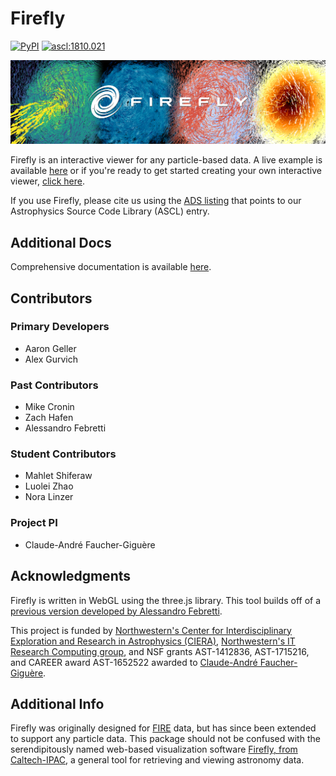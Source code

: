 
# Firefly

[![PyPI](https://img.shields.io/pypi/v/Firefly)](https://pypi.org/project/Firefly)
<a href="https://ascl.net/1810.021"><img src="https://img.shields.io/badge/ascl-1810.021-blue.svg?colorB=262255" alt="ascl:1810.021" /></a>

![logo banner](https://github.com/ageller/Firefly/blob/main/docs/source/_static/four_view_banner.png?raw=true)


Firefly is an interactive viewer for any particle-based data. A live example is available [here](https://ageller.github.io/Firefly/)
or if you're ready to get started creating your own interactive viewer, [click here](http://www.firefly-viz.com/docs/data_reader).

If you use Firefly, please cite us using the [ADS listing](http://adsabs.harvard.edu/abs/2018ascl.soft10021G) that points to our Astrophysics Source Code Library (ASCL) entry.

## Additional Docs

Comprehensive documentation is available [here](http://www.firefly-viz.com/docs).

## Contributors 
### Primary Developers
* Aaron Geller
* Alex Gurvich
### Past Contributors 
* Mike Cronin
* Zach Hafen
* Alessandro Febretti
### Student Contributors
* Mahlet Shiferaw 
* Luolei Zhao
* Nora Linzer
### Project PI
* Claude-André Faucher-Giguère 


## Acknowledgments
Firefly is written in WebGL using the three.js library.
This tool builds off of a [previous version developed by Alessandro Febretti](https://github.com/nuitrcs/firefly). 

This project is funded by [Northwestern's Center for Interdisciplinary Exploration and Research in Astrophysics (CIERA)](https://ciera.northwestern.edu/),  [Northwestern's IT Research Computing group](https://www.it.northwestern.edu/research/index.html), and NSF grants AST-1412836, AST-1715216, and CAREER award AST-1652522 awarded to [Claude-André Faucher-Giguère](https://www.physics.northwestern.edu/people/faculty/core-faculty/claude-andre-faucher-giguere.html).


## Additional Info
Firefly was originally designed for [FIRE](http://galaxies.northwestern.edu/fire-simulations/) data, but has since been extended to support any particle data.
This package should not be confused with the serendipitously named web-based visualization software [Firefly, from Caltech-IPAC](https://github.com/Caltech-IPAC/firefly), a general tool for retrieving and viewing astronomy data.
